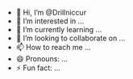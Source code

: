 - 👋 Hi, I’m @Drillniccur
- 👀 I’m interested in ...
- 🌱 I’m currently learning ...
- 💞️ I’m looking to collaborate on ...
- 📫 How to reach me ...
- 😄 Pronouns: ...
- ⚡ Fun fact: ...

<!---
Drillniccur/Drillniccur is a ✨ special ✨ repository because its `README.md` (this file) appears on your GitHub profile.
You can click the Preview link to take a look at your changes.
--->
